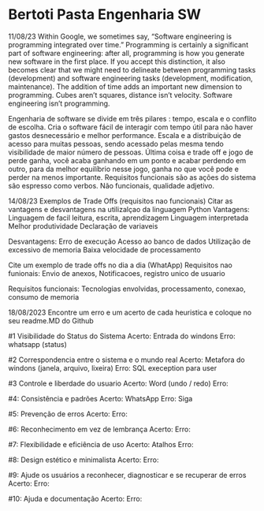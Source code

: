 # Bertoti Pasta Engenharia SW
11/08/23
Within Google, we sometimes say, “Software engineering is programming integrated over time.” Programming is certainly a significant part of software engineering: after all, programming is how you generate new software in the first place. If you accept this distinction, it also becomes clear that we might need to delineate between programming tasks (development) and software engineering tasks (development, modification, maintenance). The addition of time adds an important new dimension to programming. Cubes aren’t squares, distance isn’t velocity. Software engineering isn’t programming.

Engenharia de software se divide em três pilares : tempo, escala e o conflito de escolha.
Cria o software fácil de interagir com tempo útil para não haver gastos desnecessário e melhor performance.
Escala e a distribuição de acesso para muitas pessoas, sendo acessado pelas mesma tendo visibilidade de maior número de pessoas.
Última coisa e trade off e jogo de perde ganha, você acaba ganhando em um ponto e acabar perdendo em outro, para da melhor equilíbrio nesse jogo, ganha no que você pode e perder na menos importante.
Requisitos funcionais são as ações do sistema são espresso como verbos.
Não funcionais, qualidade adjetivo.

14/08/23
Exemplos de Trade Offs (requisitos nao funcionais)
Citar as vantagens e desvantagens na utilizalçao da linguagem Python
Vantagens:
Linguagem de facil leitura, escrita, aprendizagem
Linguagem interpretada
Melhor produtividade
Declaração de variaveis

Desvantagens:
Erro de execução
Acesso ao banco de dados
Utilização de excessivo de memoria
Baixa velocidade de processamento

Cite um exemplo de trade offs no dia a dia (WhatApp)
Requisitos nao funionais: Envio de anexos, Notificacoes, registro unico de usuario

Requisitos funcionais: Tecnologias envolvidas, processamento, conexao, consumo de memoria

18/08/2023
Encontre um erro e um acerto de cada heuristica e coloque no seu readme.MD do Github

#1 Visibilidade do Status do Sistema
Acerto: Entrada do windons
Erro: whatsapp (status)

#2 Correspondencia entre o sistema e o mundo real
Acerto: Metafora do windons (janela, arquivo, lixeira)
Erro: SQL exeception para user 

#3 Controle e liberdade do usuario
Acerto: Word (undo / redo)
Erro: 

#4: Consistência e padrões
Acerto: WhatsApp
Erro: Siga

#5: Prevenção de erros
Acerto:
Erro:

#6: Reconhecimento em vez de lembrança
Acerto:
Erro:

#7: Flexibilidade e eficiência de uso
Acerto: Atalhos
Erro:

#8: Design estético e minimalista
Acerto: 
Erro:

#9: Ajude os usuários a reconhecer, diagnosticar e se recuperar de erros
Acerto:
Erro:

#10: Ajuda e documentação
Acerto:
Erro: 































